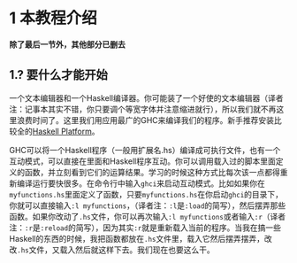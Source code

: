 # 1 本教程介绍

**除了最后一节外，其他部分已删去**

## 1.? 要什么才能开始 ##

一个文本编辑器和一个Haskell编译器。你可能装了一个好使的文本编辑器（译者注：记事本其实不错，你只要调个等宽字体并注意缩进就行），所以我们就不再这里浪费时间了。这里我们用应用最广的GHC来编译我们的程序。新手推荐安装比较全的[Haskell Platform][hplat]。

[hplat]: http://hackage.haskell.org/platform/

GHC可以将一个Haskell程序（一般用扩展名.hs）编译成可执行文件，也有一个互动模式，可以直接在里面和Haskell程序互动。你可以调用载入过的脚本里面定义的函数，并立刻看到它们的运算结果。学习的时候这种方式比每次该一点都得重新编译运行要快很多。在命令行中输入`ghci`来启动互动模式。比如如果你在`myfunctions.hs`里面定义了函数，只要`myfunctions.hs`在你启动`ghci`的目录下，你就可以直接输入`:l myfunctions`，（译者注：`:l`是`:load`的简写），然后摆弄那些函数。如果你改动了`.hs`文件，你可以再次输入`:l myfunctions`或者输入`:r`（译者注：`:r`是`:reload`的简写），因为其实`:r`就是重新载入当前的程序。当我在搞一些Haskell的东西的时候，我把函数都放在`.hs`文件里，载入它然后摆弄摆弄，改改`.hs`文件，又载入然后就这样下去。我们现在也要这么干。

